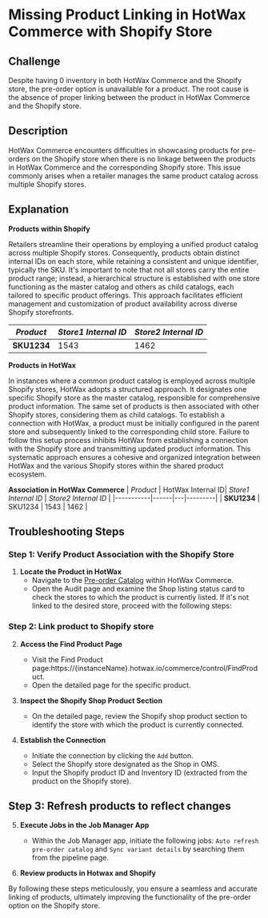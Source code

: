 # Missing Product Linking in HotWax Commerce with Shopify Store

## Challenge

Despite having 0 inventory in both HotWax Commerce and the Shopify store, the pre-order option is unavailable for a product. The root cause is the absence of proper linking between the product in HotWax Commerce and the Shopify store.

## Description

HotWax Commerce encounters difficulties in showcasing products for pre-orders on the Shopify store when there is no linkage between the products in HotWax Commerce and the corresponding Shopify store. This issue commonly arises when a retailer manages the same product catalog across multiple Shopify stores.

## Explanation

**Products within Shopify**

  Retailers streamline their operations by employing a unified product catalog across multiple Shopify stores. Consequently, products obtain distinct internal IDs on each store, while retaining a consistent and unique identifier, typically the SKU. It's important to note that not all stores carry the entire product range; instead, a hierarchical structure is established with one store functioning as the master catalog and others as child catalogs, each tailored to specific product offerings. This approach facilitates efficient management and customization of product availability across diverse Shopify storefronts.

| *Product*  | *Store1 Internal ID* | *Store2 Internal ID*  |
|-----------|---------|---------|
| **SKU1234**    | 1543      | 1462    |


**Products in HotWax**

In instances where a common product catalog is employed across multiple Shopify stores, HotWax adopts a structured approach. It designates one specific Shopify store as the master catalog, responsible for comprehensive product information. The same set of products is then associated with other Shopify stores, considering them as child catalogs. To establish a connection with HotWax, a product must be initially configured in the parent store and subsequently linked to the corresponding child store. Failure to follow this setup process inhibits HotWax from establishing a connection with the Shopify store and transmitting updated product information. This systematic approach ensures a cohesive and organized integration between HotWax and the various Shopify stores within the shared product ecosystem.


**Association in HotWax Commerce**
| *Product*  | HotWax Internal ID| *Store1 Internal ID* | *Store2 Internal ID*  |
|-----------|------|---|---------|
| **SKU1234** | SKU1234   | 1543      | 1462    |


## Troubleshooting Steps

### Step 1: Verify Product Association with the Shopify Store

1. **Locate the Product in HotWax**
   - Navigate to the [Pre-order Catalog](https://preorder.hotwax.io/catalog) within HotWax Commerce.
   - Open the Audit page and examine the Shop listing status card to check the stores to which the product is currently listed. If it's not linked to the desired store, proceed with the following steps:

### Step 2: Link product to Shopify store

2. **Access the Find Product Page**
   - Visit the Find Product page:https://{instanceName}.hotwax.io/commerce/control/FindProduct.
   - Open the detailed page for the specific product.

3. **Inspect the Shopify Shop Product Section**
   - On the detailed page, review the Shopify shop product section to identify the store with which the product is currently connected.

4. **Establish the Connection**
   - Initiate the connection by clicking the `Add` button.
   - Select the Shopify store designated as the Shop in OMS.
   - Input the Shopify product ID and Inventory ID (extracted from the product on the Shopify store).

## Step 3: Refresh products to reflect changes

5. **Execute Jobs in the Job Manager App**
   - Within the Job Manager app, initiate the following jobs: `Auto refresh pre-order catalog` and `Sync variant details` by searching them from the pipeline page.

6. **Review products in Hotwax and Shopify**

By following these steps meticulously, you ensure a seamless and accurate linking of products, ultimately improving the functionality of the pre-order option on the Shopify store.
